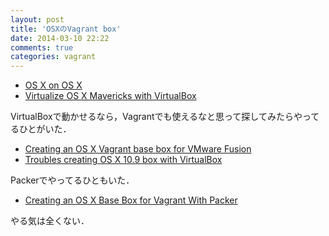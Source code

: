 ```yaml
---
layout: post
title: 'OSXのVagrant box'
date: 2014-03-10 22:22
comments: true
categories: vagrant
---
```


- [OS X on OS X](http://ntk.me/2012/09/07/os-x-on-os-x/)
- [Virtualize OS X Mavericks with VirtualBox](http://www.youtube.com/watch?v=3kKDf-E5AiQ)

VirtualBoxで動かせるなら，Vagrantでも使えるなと思って探してみたらやってるひとがいた．

- [Creating an OS X Vagrant base box for VMware Fusion](http://www.skoblenick.com/vagrant/vmware-fusion/creating-an-osx-base-box/)
- [Troubles creating OS X 10.9 box with VirtualBox](https://groups.google.com/forum/#!topic/vagrant-up/HKL0FXR6QmE)

Packerでやってるひともいた．

- [Creating an OS X Base Box for Vagrant With Packer](http://grahamgilbert.com/blog/2013/08/23/creating-an-os-x-base-box-for-vagrant-with-packer/)

やる気は全くない．

